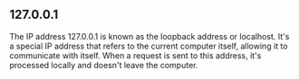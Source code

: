 ## 127.0.0.1
The IP address 127.0.0.1 is known as the loopback address or localhost. It's a special IP address that refers to the current computer itself, allowing it to communicate with itself. When a request is sent to this address, it's processed locally and doesn't leave the computer. 

<!--
**dhruba180/dhruba180** is a ✨ _special_ ✨ repository because its `README.md` (this file) appears on your GitHub profile.

Here are some ideas to get you started:

- 🔭 I’m currently working on ...
- 🌱 I’m currently learning ...
- 👯 I’m looking to collaborate on ...
- 🤔 I’m looking for help with ...
- 💬 Ask me about ...
- 📫 How to reach me: ...
- 😄 Pronouns: ...
- ⚡ Fun fact: ...
-->
